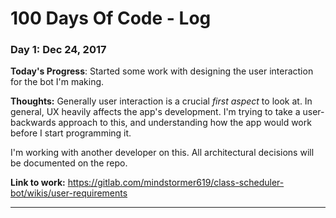 # 100 Days Of Code - Log

<!--
### Day 0:

**Today's Progress**: 

**Thoughts:** 

**Link to work:** 

### Day 0: February 30, 2016 (Example 2)
##### (delete me or comment me out)

**Today's Progress**: Fixed CSS, worked on canvas functionality for the app.

**Thoughts**: I really struggled with CSS, but, overall, I feel like I am slowly getting better at it. Canvas is still new for me, but I managed to figure out some basic functionality.

**Link(s) to work**: [Calculator App](http://www.example.com)


### Day 1: June 27, Monday

**Today's Progress**: I've gone through many exercises on FreeCodeCamp.

**Thoughts** I've recently started coding, and it's a great feeling when I finally solve an algorithm challenge after a lot of attempts and hours spent.

**Link(s) to work**
1. [Find the Longest Word in a String](https://www.freecodecamp.com/challenges/find-the-longest-word-in-a-string)
2. [Title Case a Sentence](https://www.freecodecamp.com/challenges/title-case-a-sentence)
-->

### Day 1: Dec 24, 2017

**Today's Progress**: Started some work with designing the user interaction for the bot I'm making.

**Thoughts:** Generally user interaction is a crucial *first aspect* to look at. In general, UX heavily affects the app's development. I'm trying to take a user-backwards approach to this, and understanding how the app would work before I start programming it.

I'm working with another developer on this. All architectural decisions will be documented on the repo.

**Link to work:** https://gitlab.com/mindstormer619/class-scheduler-bot/wikis/user-requirements

----

